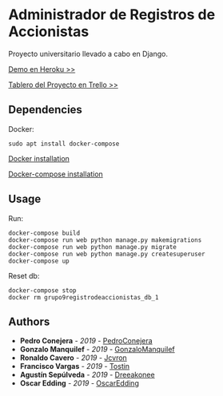 # Administrador de Registros de Accionistas
Proyecto universitario llevado a cabo en Django.

[Demo en Heroku >>](https://registro-qa.herokuapp.com/)

[Tablero del Proyecto en Trello >>](https://trello.com/b/BP7z3o5H/grupo9registro-de-accionistas)

## Dependencies
Docker:
```Docker
sudo apt install docker-compose
```
[Docker installation](https://docs.docker.com/install/)

[Docker-compose installation](https://docs.docker.com/compose/install/)

## Usage
Run:
```docker-compose
docker-compose build
docker-compose run web python manage.py makemigrations
docker-compose run web python manage.py migrate
docker-compose run web python manage.py createsuperuser
docker-compose up
```

Reset db:
```docker-compose
docker-compose stop
docker rm grupo9registrodeaccionistas_db_1
```

## Authors
* **Pedro Conejera** - *2019* - [PedroConejera](https://github.com/PedroConejera)
* **Gonzalo Manquilef** - *2019* - [GonzaloManquilef](https://github.com/GonzaloManquilef)
* **Ronaldo Cavero** - *2019* - [Jcvron](https://github.com/jcvron)
* **Francisco Vargas** - *2019* - [Tostin](https://github.com/Tostin)
* **Agustín Sepúlveda** - *2019* - [Dreeakonee](https://github.com/Dreeakonee)
* **Oscar Edding** - *2019* - [OscarEdding](https://github.com/OscarEdding)

